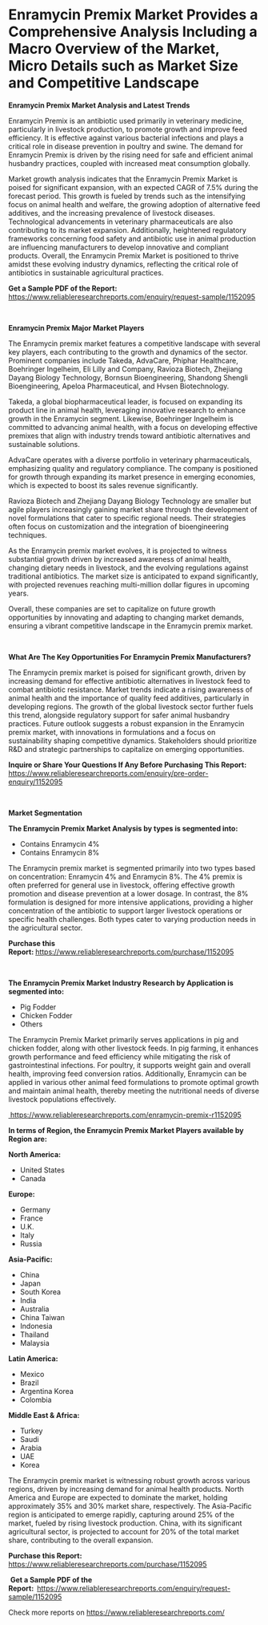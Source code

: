 <p><h1>Enramycin Premix Market Provides a Comprehensive Analysis Including a Macro Overview of the Market, Micro Details such as Market Size and Competitive Landscape</h1></p><p><strong>Enramycin Premix Market Analysis and Latest Trends</strong></p>
<p><p>Enramycin Premix is an antibiotic used primarily in veterinary medicine, particularly in livestock production, to promote growth and improve feed efficiency. It is effective against various bacterial infections and plays a critical role in disease prevention in poultry and swine. The demand for Enramycin Premix is driven by the rising need for safe and efficient animal husbandry practices, coupled with increased meat consumption globally.</p><p>Market growth analysis indicates that the Enramycin Premix Market is poised for significant expansion, with an expected CAGR of 7.5% during the forecast period. This growth is fueled by trends such as the intensifying focus on animal health and welfare, the growing adoption of alternative feed additives, and the increasing prevalence of livestock diseases. Technological advancements in veterinary pharmaceuticals are also contributing to its market expansion. Additionally, heightened regulatory frameworks concerning food safety and antibiotic use in animal production are influencing manufacturers to develop innovative and compliant products. Overall, the Enramycin Premix Market is positioned to thrive amidst these evolving industry dynamics, reflecting the critical role of antibiotics in sustainable agricultural practices.</p></p>
<p><strong>Get a Sample PDF of the Report:&nbsp;</strong> <a href="https://www.reliableresearchreports.com/enquiry/request-sample/1152095?utm_campaign=2030&utm_medium=2&utm_source=Github&utm_content=ia&utm_term=30032025&utm_id=enramycin-premix">https://www.reliableresearchreports.com/enquiry/request-sample/1152095</a></p>
<p>&nbsp;</p>
<p><strong>Enramycin Premix Major Market Players</strong></p>
<p><p>The Enramycin premix market features a competitive landscape with several key players, each contributing to the growth and dynamics of the sector. Prominent companies include Takeda, AdvaCare, Phiphar Healthcare, Boehringer Ingelheim, Eli Lilly and Company, Ravioza Biotech, Zhejiang Dayang Biology Technology, Bornsun Bioengineering, Shandong Shengli Bioengineering, Apeloa Pharmaceutical, and Hvsen Biotechnology.</p><p>Takeda, a global biopharmaceutical leader, is focused on expanding its product line in animal health, leveraging innovative research to enhance growth in the Enramycin segment. Likewise, Boehringer Ingelheim is committed to advancing animal health, with a focus on developing effective premixes that align with industry trends toward antibiotic alternatives and sustainable solutions.</p><p>AdvaCare operates with a diverse portfolio in veterinary pharmaceuticals, emphasizing quality and regulatory compliance. The company is positioned for growth through expanding its market presence in emerging economies, which is expected to boost its sales revenue significantly.</p><p>Ravioza Biotech and Zhejiang Dayang Biology Technology are smaller but agile players increasingly gaining market share through the development of novel formulations that cater to specific regional needs. Their strategies often focus on customization and the integration of bioengineering techniques.</p><p>As the Enramycin premix market evolves, it is projected to witness substantial growth driven by increased awareness of animal health, changing dietary needs in livestock, and the evolving regulations against traditional antibiotics. The market size is anticipated to expand significantly, with projected revenues reaching multi-million dollar figures in upcoming years.</p><p>Overall, these companies are set to capitalize on future growth opportunities by innovating and adapting to changing market demands, ensuring a vibrant competitive landscape in the Enramycin premix market.</p></p>
<p>&nbsp;</p>
<p><strong>What Are The Key Opportunities For Enramycin Premix Manufacturers?</strong></p>
<p><p>The Enramycin premix market is poised for significant growth, driven by increasing demand for effective antibiotic alternatives in livestock feed to combat antibiotic resistance. Market trends indicate a rising awareness of animal health and the importance of quality feed additives, particularly in developing regions. The growth of the global livestock sector further fuels this trend, alongside regulatory support for safer animal husbandry practices. Future outlook suggests a robust expansion in the Enramycin premix market, with innovations in formulations and a focus on sustainability shaping competitive dynamics. Stakeholders should prioritize R&D and strategic partnerships to capitalize on emerging opportunities.</p></p>
<p><strong>Inquire or Share Your Questions If Any Before Purchasing This Report:</strong> <a href="https://www.reliableresearchreports.com/enquiry/pre-order-enquiry/1152095?utm_campaign=2030&utm_medium=2&utm_source=Github&utm_content=ia&utm_term=30032025&utm_id=enramycin-premix">https://www.reliableresearchreports.com/enquiry/pre-order-enquiry/1152095</a></p>
<p>&nbsp;</p>
<p><strong>Market Segmentation</strong></p>
<p><strong>The Enramycin Premix Market Analysis by types is segmented into:</strong></p>
<p><ul><li>Contains Enramycin 4%</li><li>Contains Enramycin 8%</li></ul></p>
<p><p>The Enramycin premix market is segmented primarily into two types based on concentration: Enramycin 4% and Enramycin 8%. The 4% premix is often preferred for general use in livestock, offering effective growth promotion and disease prevention at a lower dosage. In contrast, the 8% formulation is designed for more intensive applications, providing a higher concentration of the antibiotic to support larger livestock operations or specific health challenges. Both types cater to varying production needs in the agricultural sector.</p></p>
<p><strong>Purchase this Report:&nbsp;</strong><a href="https://www.reliableresearchreports.com/purchase/1152095?utm_campaign=2030&utm_medium=2&utm_source=Github&utm_content=ia&utm_term=30032025&utm_id=enramycin-premix">https://www.reliableresearchreports.com/purchase/1152095</a></p>
<p>&nbsp;</p>
<p><strong>The Enramycin Premix Market Industry Research by Application is segmented into:</strong></p>
<p><ul><li>Pig Fodder</li><li>Chicken Fodder</li><li>Others</li></ul></p>
<p><p>The Enramycin Premix Market primarily serves applications in pig and chicken fodder, along with other livestock feeds. In pig farming, it enhances growth performance and feed efficiency while mitigating the risk of gastrointestinal infections. For poultry, it supports weight gain and overall health, improving feed conversion ratios. Additionally, Enramycin can be applied in various other animal feed formulations to promote optimal growth and maintain animal health, thereby meeting the nutritional needs of diverse livestock populations effectively.</p></p>
<p><a href="https://www.reliableresearchreports.com/enramycin-premix-r1152095?utm_campaign=2030&utm_medium=2&utm_source=Github&utm_content=ia&utm_term=30032025&utm_id=enramycin-premix">&nbsp;https://www.reliableresearchreports.com/enramycin-premix-r1152095</a></p>
<p><strong>In terms of Region, the Enramycin Premix Market Players available by Region are:</strong></p>
<p>
    <p> <strong> North America: </strong>
        <ul>
            <li>United States</li>
            <li>Canada</li>
        </ul>
        </p> 
    <p> <strong> Europe: </strong>
        <ul>
            <li>Germany</li>
            <li>France</li>
            <li>U.K.</li>
            <li>Italy</li>
            <li>Russia</li>
        </ul>
        </p> 
    <p> <strong> Asia-Pacific: </strong>
        <ul>
            <li>China</li>
            <li>Japan</li>
            <li>South Korea</li>
            <li>India</li>
            <li>Australia</li>
            <li>China Taiwan</li>
            <li>Indonesia</li>
            <li>Thailand</li>
            <li>Malaysia</li>
        </ul>
        </p> 
    <p> <strong> Latin America: </strong>
        <ul>
            <li>Mexico</li>
            <li>Brazil</li>
            <li>Argentina Korea</li>
            <li>Colombia</li>
        </ul>
        </p> 
    <p> <strong> Middle East & Africa: </strong>
        <ul>
            <li>Turkey</li>
            <li>Saudi</li>
            <li>Arabia</li>
            <li>UAE</li>
            <li>Korea</li>
        </ul>
    </p>
    </p>
<p><p>The Enramycin premix market is witnessing robust growth across various regions, driven by increasing demand for animal health products. North America and Europe are expected to dominate the market, holding approximately 35% and 30% market share, respectively. The Asia-Pacific region is anticipated to emerge rapidly, capturing around 25% of the market, fueled by rising livestock production. China, with its significant agricultural sector, is projected to account for 20% of the total market share, contributing to the overall expansion.</p></p>
<p><strong>Purchase this Report: </strong><a href="https://www.reliableresearchreports.com/purchase/1152095?utm_campaign=2030&utm_medium=2&utm_source=Github&utm_content=ia&utm_term=30032025&utm_id=enramycin-premix">https://www.reliableresearchreports.com/purchase/1152095</a></p>
<p>&nbsp;<strong>Get a Sample PDF of the Report:&nbsp;&nbsp;</strong><a href="https://www.reliableresearchreports.com/enquiry/request-sample/1152095?utm_campaign=2030&utm_medium=2&utm_source=Github&utm_content=ia&utm_term=30032025&utm_id=enramycin-premix">https://www.reliableresearchreports.com/enquiry/request-sample/1152095</a></p>
<p><strong></strong></p>
<p>Check more reports on <a href="https://www.reliableresearchreports.com/?utm_campaign=2030&utm_medium=2&utm_source=Github&utm_content=ia&utm_term=30032025&utm_id=enramycin-premix">https://www.reliableresearchreports.com/</a></p>